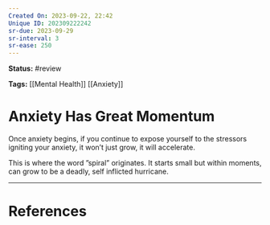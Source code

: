 ```yaml
---
Created On: 2023-09-22, 22:42
Unique ID: 202309222242
sr-due: 2023-09-29
sr-interval: 3
sr-ease: 250
---
```

**Status:** #review 

**Tags:** [[Mental Health]] [[Anxiety]]

# Anxiety Has Great Momentum

Once anxiety begins, if you continue to expose yourself to the stressors igniting your anxiety, it won’t just grow, it will accelerate. 

This is where the word ”spiral” originates. It starts small but within moments, can grow to be a deadly, self inflicted hurricane. 


---
# References
